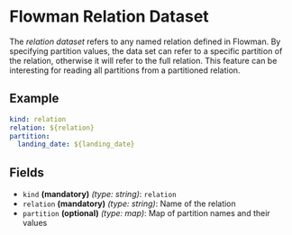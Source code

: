 # Flowman Relation Dataset

The *relation dataset* refers to any named relation defined in Flowman. By specifying partition values, the data set
can refer to a specific partition of the relation, otherwise it will refer to the full relation. This
feature can be interesting for reading all partitions from a partitioned relation.


## Example
```yaml
kind: relation
relation: ${relation}
partition:
  landing_date: ${landing_date}
```

## Fields

* `kind` **(mandatory)** *(type: string)*: `relation`
* `relation` **(mandatory)** *(type: string)*: Name of the relation
* `partition` **(optional)** *(type: map)*: Map of partition names and their values
